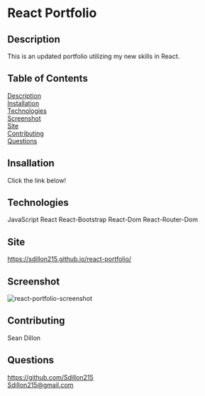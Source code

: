 # React Portfolio

## Description
This is an updated portfolio utilizing my new skills in React.

## Table of Contents
[Description](ReadMe.md/#description)  
[Installation](ReadMe.md/#installation)  
[Technologies](ReadMe.md/#technologies)  
[Screenshot](ReadMe.md/#screenshot)  
[Site](ReadMe.md/#site)  
[Contributing](ReadMe.md/#contributing)  
[Questions](ReadMe.md/##questions)  

## Insallation
Click the link below!

## Technologies
JavaScript
React
React-Bootstrap
React-Dom
React-Router-Dom

## Site
https://sdillon215.github.io/react-portfolio/

## Screenshot
![react-portfolio-screenshot](https://user-images.githubusercontent.com/68351446/140827053-fe3fde73-b023-4684-a376-1078dd8d5b0b.png)

## Contributing
Sean Dillon

## Questions
https://github.com/Sdillon215   
Sdillon215@gmail.com
